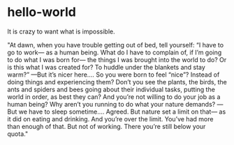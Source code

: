 # hello-world
It is crazy to want what is impossible.

"At dawn, when you have trouble getting out of bed, tell yourself: “I have to go to work— as a human being. What do I have to complain of, if I’m going to do what I was born for— the things I was brought into the world to do? Or is this what I was created for? To huddle under the blankets and stay warm?” —But it’s nicer here.… So you were born to feel “nice”? Instead of doing things and experiencing them? Don’t you see the plants, the birds, the ants and spiders and bees going about their individual tasks, putting the world in order, as best they can? And you’re not willing to do your job as a human being? Why aren’t you running to do what your nature demands? —But we have to sleep sometime.… Agreed. But nature set a limit on that— as it did on eating and drinking. And you’re over the limit. You’ve had more than enough of that. But not of working. There you’re still below your quota."
